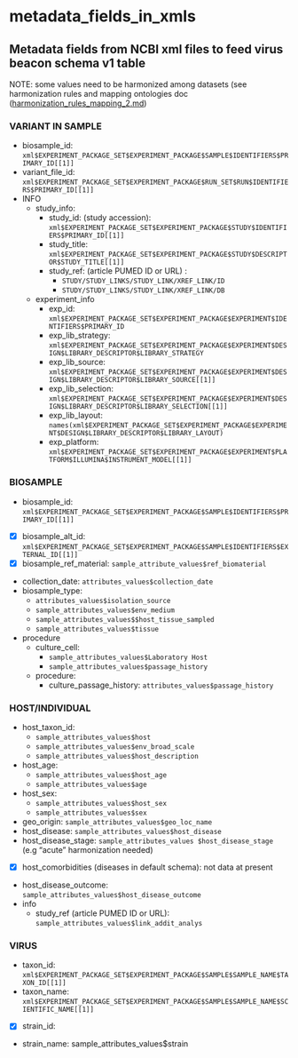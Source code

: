 # metadata_fields_in_xmls

## Metadata fields from NCBI xml files to feed virus beacon schema v1 table

NOTE: some values need to be harmonized among datasets (see harmonization rules and mapping ontologies doc ([harmonization_rules_mapping_2.md](harmonization_rules_mapping_2.md))

### VARIANT IN SAMPLE
* biosample_id: `xml$EXPERIMENT_PACKAGE_SET$EXPERIMENT_PACKAGE$SAMPLE$IDENTIFIERS$PRIMARY_ID[[1]]`
* variant_file_id: `xml$EXPERIMENT_PACKAGE_SET$EXPERIMENT_PACKAGE$RUN_SET$RUN$IDENTIFIERS$PRIMARY_ID[[1]]`
* INFO
	* study_info: 
		* study_id: (study accession):  `xml$EXPERIMENT_PACKAGE_SET$EXPERIMENT_PACKAGE$STUDY$IDENTIFIERS$PRIMARY_ID[[1]]`
		* study_title: `xml$EXPERIMENT_PACKAGE_SET$EXPERIMENT_PACKAGE$STUDY$DESCRIPTOR$STUDY_TITLE[[1]]`
		* study_ref: (article PUMED ID or URL) : 
			* `STUDY/STUDY_LINKS/STUDY_LINK/XREF_LINK/ID`
			* `STUDY/STUDY_LINKS/STUDY_LINK/XREF_LINK/DB`
	* experiment_info
		* exp_id: `xml$EXPERIMENT_PACKAGE_SET$EXPERIMENT_PACKAGE$EXPERIMENT$IDENTIFIERS$PRIMARY_ID`
		* exp_lib_strategy: `xml$EXPERIMENT_PACKAGE_SET$EXPERIMENT_PACKAGE$EXPERIMENT$DESIGN$LIBRARY_DESCRIPTOR$LIBRARY_STRATEGY`
		* exp_lib_source: `xml$EXPERIMENT_PACKAGE_SET$EXPERIMENT_PACKAGE$EXPERIMENT$DESIGN$LIBRARY_DESCRIPTOR$LIBRARY_SOURCE[[1]]`
		* exp_lib_selection:  `xml$EXPERIMENT_PACKAGE_SET$EXPERIMENT_PACKAGE$EXPERIMENT$DESIGN$LIBRARY_DESCRIPTOR$LIBRARY_SELECTION[[1]]`
		* exp_lib_layout: `names(xml$EXPERIMENT_PACKAGE_SET$EXPERIMENT_PACKAGE$EXPERIMENT$DESIGN$LIBRARY_DESCRIPTOR$LIBRARY_LAYOUT)`
		* exp_platform: `xml$EXPERIMENT_PACKAGE_SET$EXPERIMENT_PACKAGE$EXPERIMENT$PLATFORM$ILLUMINA$INSTRUMENT_MODEL[[1]]`


### BIOSAMPLE 
* biosample_id: `xml$EXPERIMENT_PACKAGE_SET$EXPERIMENT_PACKAGE$SAMPLE$IDENTIFIERS$PRIMARY_ID[[1]]`
* [x] biosample_alt_id: `xml$EXPERIMENT_PACKAGE_SET$EXPERIMENT_PACKAGE$SAMPLE$IDENTIFIERS$EXTERNAL_ID[[1]]`
* [x] biosample_ref_material: `sample_attribute_values$ref_biomaterial`
* collection_date: `attributes_values$collection_date`
* biosample_type: 
	* `attributes_values$isolation_source`
	* `sample_attributes_values$env_medium`
	* `sample_attributes_values$$host_tissue_sampled`
	* `sample_attributes_values$tissue`
* procedure
	* culture_cell: 
		* `sample_attributes_values$Laboratory Host`
		* `sample_attributes_values$passage_history`
	* procedure:
		* culture_passage_history: `attributes_values$passage_history`
	
### HOST/INDIVIDUAL 
* host_taxon_id: 
	* `sample_attributes_values$host`
	* `sample_attributes_values$env_broad_scale`
	* `sample_attributes_values$host_description`
* host_age: 
	* `sample_attributes_values$host_age`
	* `sample_attributes_values$age`
* host_sex: 
	* `sample_attributes_values$host_sex`
	* `sample_attributes_values$sex`
* geo_origin: `sample_attributes_values$geo_loc_name`
* host_disease: `sample_attributes_values$host_disease`
* host_disease_stage: `sample_attributes_values $host_disease_stage` (e.g “acute” harmonization needed) 
* [x] host_comorbidities (diseases in default schema): not data at present 
* host_disease_outcome: `sample_attributes_values$host_disease_outcome`
* info 
	* study_ref (article PUMED ID or URL): `sample_attributes_values$link_addit_analys`

### VIRUS
* taxon_id: `xml$EXPERIMENT_PACKAGE_SET$EXPERIMENT_PACKAGE$SAMPLE$SAMPLE_NAME$TAXON_ID[[1]]`
* taxon_name: `xml$EXPERIMENT_PACKAGE_SET$EXPERIMENT_PACKAGE$SAMPLE$SAMPLE_NAME$SCIENTIFIC_NAME[[1]]`
* [x] strain_id: 
* strain_name: sample_attributes_values$strain

